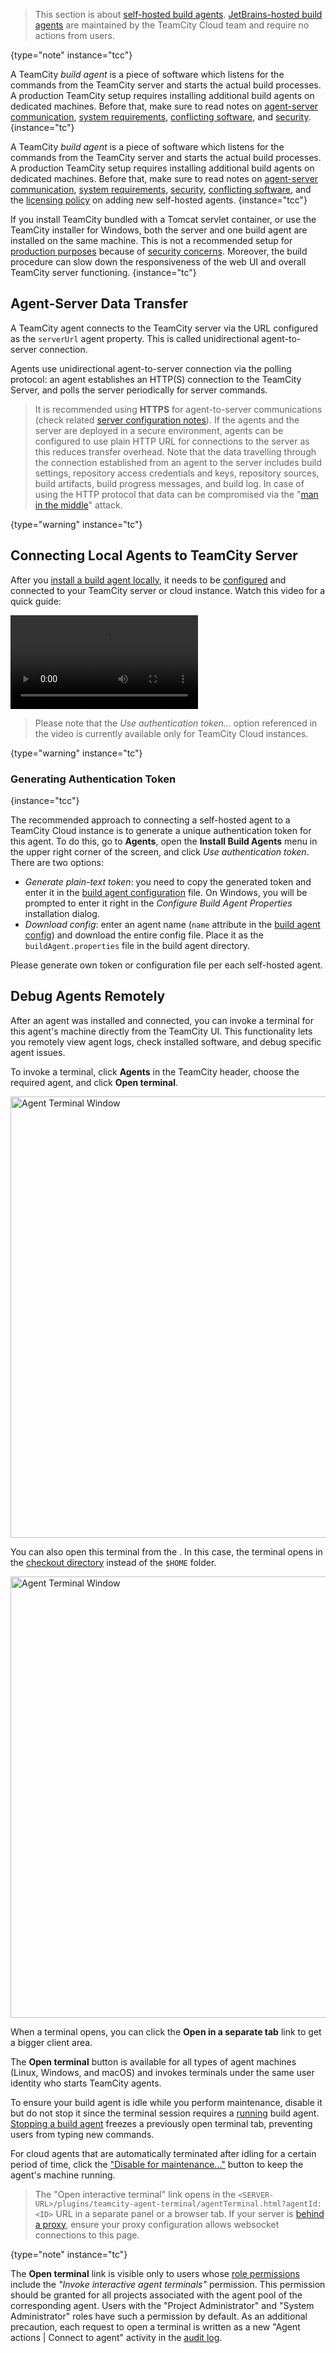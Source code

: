 [//]: # (title: Install and Start TeamCity Agents)
[//]: # (auxiliary-id: Install and Start TeamCity Agents;Setting up and Running Additional Build Agents)

>This section is about [self-hosted build agents](teamcity-cloud-subscription-and-licensing.md#cloud-self-hosted-agents). [JetBrains-hosted build agents](supported-platforms-and-environments.md#JetBrains-Hosted+Agents) are maintained by the TeamCity Cloud team and require no actions from users.
>
{type="note" instance="tcc"}

A TeamCity _build agent_ is a piece of software which listens for the commands from the TeamCity server and starts the actual build processes. A production TeamCity setup requires installing additional build agents on dedicated machines. Before that, make sure to read notes on [agent-server communication](#Agent-Server+Data+Transfer), [system requirements](system-requirements.md#TeamCity+Agent+Requirements), [conflicting software](known-issues.md#Conflicting+Software), and [security](security-notes.md#Build+Agents).
{instance="tc"}

A TeamCity _build agent_ is a piece of software which listens for the commands from the TeamCity server and starts the actual build processes. A production TeamCity setup requires installing additional build agents on dedicated machines. Before that, make sure to read notes on [agent-server communication](#Agent-Server+Data+Transfer), [system requirements](system-requirements.md#TeamCity+Agent+Requirements), [security](security-notes.md#Build+Agents), [conflicting software](known-issues.md#Conflicting+Software), and the [licensing policy](teamcity-cloud-subscription-and-licensing.md) on adding new self-hosted agents.
{instance="tcc"}

If you install TeamCity bundled with a Tomcat servlet container, or use the TeamCity installer for Windows, both the server and one build agent are installed on the same machine. This is not a recommended setup for [production purposes](configure-server-installation.md#Configuring+Server+for+Production+Use) because of [security concerns](security-notes.md). Moreover, the build procedure can slow down the responsiveness of the web UI and overall TeamCity server functioning.
{instance="tc"}

<anchor name="SettingupandRunningAdditionalBuildAgents-ServerDataTransfers"/>
<anchor name="SettingupandRunningAdditionalBuildAgents-Agent-ServerDataTransfers"/>

## Agent-Server Data Transfer

[//]: # (AltHead: Server-Agent Data Transfers)

A TeamCity agent connects to the TeamCity server via the URL configured as the `serverUrl` agent property. This is called unidirectional agent-to-server connection.

Agents use unidirectional agent-to-server connection via the polling protocol: an agent establishes an HTTP(S) connection to the TeamCity Server, and polls the server periodically for server commands.

>It is recommended using __HTTPS__ for agent-to-server communications (check related [server configuration notes](how-to.md#Configure+HTTPS+for+TeamCity+Web+UI)). If the agents and the server are deployed in a secure environment, agents can be configured to use plain HTTP URL for connections to the server as this reduces transfer overhead. Note that the data travelling through the connection established from an agent to the server includes build settings, repository access credentials and keys, repository sources, build artifacts, build progress messages, and build log. In case of using the HTTP protocol that data can be compromised via the "[man in the middle](https://en.wikipedia.org/wiki/Man-in-the-middle_attack)" attack.
>
{type="warning" instance="tc"}

[//]: # (Internal note. Do not delete. "Setting up and Running Additional Build Agentsd283e376.txt")

<anchor name="SettingupandRunningAdditionalBuildAgents-InstallingAdditionalBuildAgents"/>

## Connecting Local Agents to TeamCity Server

After you [install a build agent locally](install-teamcity-agent.md), it needs to be [configured](configure-agent-installation.md) and connected to your TeamCity server or cloud instance. Watch this video for a quick guide:

<video src="https://youtu.be/dvyDCzOJJZw"
title="TeamCity tutorial — How to connect local agents to your TeamCity server"/>

>Please note that the _Use authentication token..._ option referenced in the video is currently available only for TeamCity Cloud instances.
>
{type="warning" instance="tc"}

### Generating Authentication Token
{instance="tcc"}

The recommended approach to connecting a self-hosted agent to a TeamCity Cloud instance is to generate a unique authentication token for this agent. To do this, go to __Agents__, open the __Install Build Agents__ menu in the upper right corner of the screen, and click _Use authentication token_. There are two options:

* _Generate plain-text token_: you need to copy the generated token and enter it in the [build agent configuration](configure-agent-installation.md) file. On Windows, you will be prompted to enter it right in the _Configure Build Agent Properties_ installation dialog.
* _Download config_: enter an agent name (`name` attribute in the [build agent config](configure-agent-installation.md)) and download the entire config file. Place it as the `buildAgent.properties` file in the build agent directory.

Please generate own token or configuration file per each self-hosted agent.



## Debug Agents Remotely

<snippet id="agents-terminal">

After an agent was installed and connected, you can invoke a terminal for this agent's machine directly from the TeamCity UI. This functionality lets you remotely view agent logs, check installed software, and debug specific agent issues.

To invoke a terminal, click **Agents** in the TeamCity header, choose the required agent, and click **Open terminal**.

<img src="dk-agentTerminal-2023-11.png" width="706" alt="Agent Terminal Window"/>

You can also open this terminal from the [](build-results-page.md). In this case, the terminal opens in the [checkout directory](build-checkout-directory.md) instead of the `$HOME` folder.

<img src="dk-terminal-in-checkout-folder.png" width="706" alt="Agent Terminal Window"/>

When a terminal opens, you can click the **Open in a separate tab** link to get a bigger client area.



The **Open terminal** button is available for all types of agent machines (Linux, Windows, and macOS) and invokes terminals under the same user identity who starts TeamCity agents.

To ensure your build agent is idle while you perform maintenance, disable it but do not stop it since the terminal session requires a [running](start-teamcity-agent.md) build agent. [Stopping a build agent](start-teamcity-agent.md#Stop+Build+Agent) freezes a previously open terminal tab, preventing users from typing new commands.

For cloud agents that are automatically terminated after idling for a certain period of time, click the ["Disable for maintenance..."](build-agents-configuration-and-maintenance.md#Enabling%2FDisabling+Agents+via+UI) button to keep the agent's machine running.

> The "Open interactive terminal" link opens in the `<SERVER-URL>/plugins/teamcity-agent-terminal/agentTerminal.html?agentId:<ID>` URL in a separate panel or a browser tab. If your server is [behind a proxy](multinode-setup.md#Proxy+Configuration), ensure your proxy configuration allows websocket connections to this page.
> 
{type="note" instance="tc"}

The **Open terminal** link is visible only to users whose [role permissions](managing-roles-and-permissions.md) include the *"Invoke interactive agent terminals"* permission. This permission should be granted for all projects associated with the agent pool of the corresponding agent. Users with the "Project Administrator" and "System Administrator" roles have such a permission by default. As an additional precaution, each request to open a terminal is written as a new "Agent actions | Connect to agent" activity in the [audit log](tracking-user-actions.md).

</snippet>